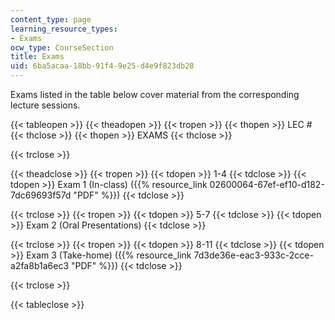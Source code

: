 ```yaml
---
content_type: page
learning_resource_types:
- Exams
ocw_type: CourseSection
title: Exams
uid: 6ba5acaa-18bb-91f4-9e25-d4e9f823db28
---
```


Exams listed in the table below cover material from the corresponding lecture sessions.

{{< tableopen >}}
{{< theadopen >}}
{{< tropen >}}
{{< thopen >}}
LEC #
{{< thclose >}}
{{< thopen >}}
EXAMS
{{< thclose >}}

{{< trclose >}}

{{< theadclose >}}
{{< tropen >}}
{{< tdopen >}}
1-4
{{< tdclose >}}
{{< tdopen >}}
Exam 1 (In-class) ({{% resource_link 02600064-67ef-ef10-d182-7dc69693f57d "PDF" %}})
{{< tdclose >}}

{{< trclose >}}
{{< tropen >}}
{{< tdopen >}}
5-7
{{< tdclose >}}
{{< tdopen >}}
Exam 2 (Oral Presentations)
{{< tdclose >}}

{{< trclose >}}
{{< tropen >}}
{{< tdopen >}}
8-11
{{< tdclose >}}
{{< tdopen >}}
Exam 3 (Take-home) ({{% resource_link 7d3de36e-eac3-933c-2cce-a2fa8b1a6ec3 "PDF" %}})
{{< tdclose >}}

{{< trclose >}}

{{< tableclose >}}